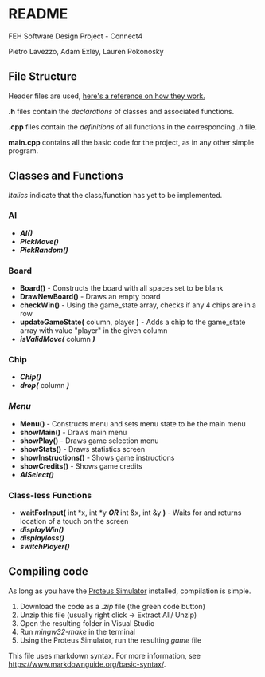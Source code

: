 # README
FEH Software Design Project - Connect4

Pietro Lavezzo, Adam Exley, Lauren Pokonosky

## File Structure

Header files are used, [here's a reference on how they work.](https://www.learncpp.com/cpp-tutorial/header-files/)

**.h** files contain the *declarations* of classes and associated functions.

**.cpp** files contain the *definitions* of all functions in the corresponding *.h* file.

**main.cpp** contains all the basic code for the project, as in any other simple program.

## Classes and Functions
*Italics* indicate that the class/function has yet to be implemented.

### AI
- ***AI()***
- ***PickMove()***
- ***PickRandom()***

### Board
- **Board()** - Constructs the board with all spaces set to be blank
- **DrawNewBoard()** - Draws an empty board
- **checkWin()** - Using the game_state array, checks if any 4 chips are in a row
- **updateGameState(** column, player **)** - Adds a chip to the game_state array with value "player" in the given column
- ***isValidMove(*** column ***)***

### Chip
- ***Chip()***
- ***drop(*** column ***)***

### *Menu* 
- **Menu()** - Constructs menu and sets menu state to be the main menu
- **showMain()** - Draws main menu
- **showPlay()** - Draws game selection menu
- **showStats()** - Draws statistics screen
- **showInstructions()** - Shows game instructions
- **showCredits()** - Shows game credits
- ***AISelect()***

### Class-less Functions
- **waitForInput(** int *x, int *y ***OR*** int &x, int &y **)** - Waits for and returns location of a touch on the screen
- ***displayWin()***
- ***displayloss()***
- ***switchPlayer()***

## Compiling code
As long as you have the [Proteus Simulator](https://feh.osu.edu/simulator/) installed, compilation is simple.

1. Download the code as a *.zip* file (the green code button)
2. Unzip this file (usually right click -> Extract All/ Unzip)
3. Open the resulting folder in Visual Studio
4. Run *mingw32-make* in the terminal
5. Using the Proteus Simulator, run the resulting *game* file



This file uses markdown syntax. For more information, see https://www.markdownguide.org/basic-syntax/.

